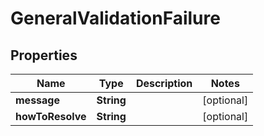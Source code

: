 

# GeneralValidationFailure


## Properties

| Name | Type | Description | Notes |
|------------ | ------------- | ------------- | -------------|
|**message** | **String** |  |  [optional] |
|**howToResolve** | **String** |  |  [optional] |



